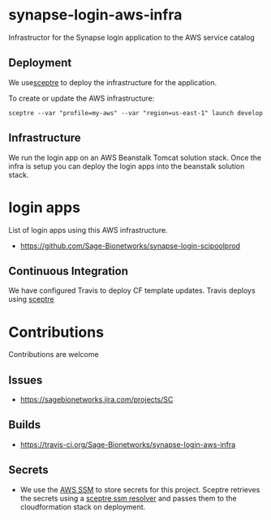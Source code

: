 # synapse-login-aws-infra
Infrastructor for the Synapse login application to the AWS service catalog

## Deployment
We use[sceptre](https://sceptre.cloudreach.com/latest/about.html) to deploy the
infrastructure for the application.

To create or update the AWS infrastructure:

```
sceptre --var "profile=my-aws" --var "region=us-east-1" launch develop
```

## Infrastructure
We run the login app on an AWS Beanstalk Tomcat solution stack.  Once the infra is
setup you can deploy the login apps into the beanstalk solution stack.

# login apps
List of login apps using this AWS infrastructure.
* https://github.com/Sage-Bionetworks/synapse-login-scipoolprod

## Continuous Integration
We have configured Travis to deploy CF template updates.  Travis deploys using
[sceptre](https://sceptre.cloudreach.com/latest/about.html)

# Contributions
Contributions are welcome

## Issues
* https://sagebionetworks.jira.com/projects/SC

## Builds
* https://travis-ci.org/Sage-Bionetworks/synapse-login-aws-infra

## Secrets
* We use the [AWS SSM](https://docs.aws.amazon.com/systems-manager/latest/userguide/systems-manager-paramstore.html)
to store secrets for this project.  Sceptre retrieves the secrets using
a [sceptre ssm resolver](https://github.com/cloudreach/sceptre/tree/v1/contrib/ssm-resolver)
and passes them to the cloudformation stack on deployment.
